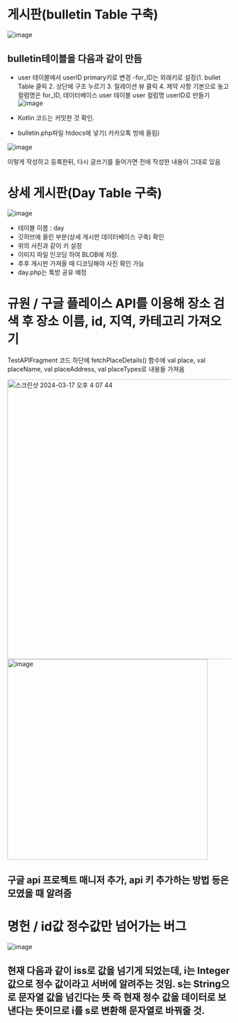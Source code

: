 # 게시판(bulletin Table 구축)
![image](https://github.com/rlaaudgjs2/Travel_app/assets/68803644/54895f10-c724-4833-941d-1a70eb7d2cc7)

  ## bulletin테이블을 다음과 같이 만듬
  
  - user 테이블에서 userID primary키로 변경
  -for_ID는 외래키로 설정(1. bullet Table 클릭 2. 상단에 구조 누르기 3. 릴레이션 뷰 클릭 4. 제약 사항 기본으로 놓고 컬럼명은 for_ID, 데이터베이스 user 테이블 user 컬럼명 userID로 만들기 
  ![image](https://github.com/rlaaudgjs2/Travel_app/assets/68803644/4264cb79-32bd-4e4f-aac4-34e8ecee984d)


   - Kotlin 코드는 커밋한 것 확인. 
   - bulletin.php파일 htdocs에 넣기( 카카오톡 방에 올림)


  
![image](https://github.com/rlaaudgjs2/Travel_app/assets/68803644/66f6f73c-8f3b-42d0-a5a3-8e2f836c1157)

   이렇게 작성하고 등록한뒤, 다시 글쓰기를 들어가면 전에 작성한 내용이 그대로 있음


 # 상세 게시판(Day Table 구축)
 ![image](https://github.com/rlaaudgjs2/Travel_app/assets/68803644/cbe954b0-93b3-4128-a6da-f4277e2b0934)
  - 테이블 이름 : day
  - 깃허브에 올린 부분(상세 게시판 데이터베이스 구축) 확인
  - 위의 사진과 같이 키 설정
  - 이미지 파일 인코딩 하여 BLOB에 저장.
  - 추후 게시판 가져올 때 디코딩해야 사진 확인 가능
  - day.php는 톡방 공유 예정




# 규원 / 구글 플레이스 API를 이용해 장소 검색 후 장소 이름, id, 지역, 카테고리 가져오기

TestAPIFragment 코드 하단에 fetchPlaceDetails() 함수에 val place, val placeName, val placeAddress, val placeTypes로 내용들 가져옴

<img width="630" alt="스크린샷 2024-03-17 오후 4 07 44" src="https://github.com/rlaaudgjs2/Travel_app/assets/81517768/4dfc082f-4561-4ab5-aecd-f9b0cf1a8f99">


<img width="452" alt="image" src="https://github.com/rlaaudgjs2/Travel_app/assets/81517768/8ab6b42a-b11d-4648-bb00-54ebf4f8fd1e">

## 구글 api 프로젝트 매니저 추가, api 키 추가하는 방법 등은 모였을 때 알려줌

# 명헌 / id값 정수값만 넘어가는 버그


![image](https://github.com/rlaaudgjs2/Travel_app/assets/68803644/260cedde-9266-4b18-870f-681cdab28e34)
## 현재 다음과 같이 iss로 값을 넘기게 되었는데, i는 Integer값으로 정수 값이라고 서버에 알려주는 것임. s는 String으로 문자열 값을 넘긴다는 뜻 즉 현재 정수 값을 데이터로 보낸다는 뜻이므로 i를 s로 변환해 문자열로 바꿔줄 것.



